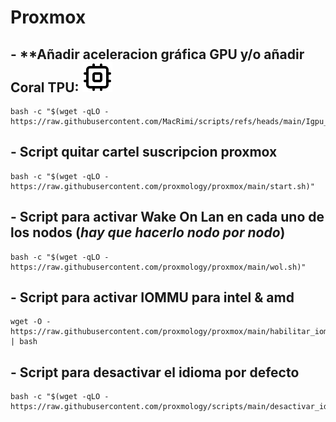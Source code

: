 # Proxmox

## - **Añadir aceleracion gráfica GPU y/o añadir Coral TPU: ![Ícono de CPU](https://raw.githubusercontent.com/lucide-icons/lucide/master/icons/cpu.svg)

```
bash -c "$(wget -qLO - https://raw.githubusercontent.com/MacRimi/scripts/refs/heads/main/Igpu_and_coral.sh)"
```

###

## - **Script quitar cartel suscripcion proxmox**

```
bash -c "$(wget -qLO - https://raw.githubusercontent.com/proxmology/proxmox/main/start.sh)"
```

## - **Script para activar Wake On Lan en cada uno de los nodos (*hay que hacerlo nodo por nodo*)**

```
bash -c "$(wget -qLO - https://raw.githubusercontent.com/proxmology/proxmox/main/wol.sh)"

```

## - **Script para activar IOMMU para intel & amd**

```
wget -O - https://raw.githubusercontent.com/proxmology/proxmox/main/habilitar_iommu.sh | bash

```
## - **Script para desactivar el idioma por defecto**

```
bash -c "$(wget -qLO - https://raw.githubusercontent.com/proxmology/scripts/main/desactivar_idioma_defecto.sh)"

```
